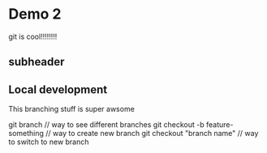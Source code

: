 # Demo 2

git is cool!!!!!!!!

## subheader

## Local development

This branching stuff is super awsome

git branch // way to see different branches
git checkout -b feature-something // way to create new branch
git checkout "branch name" // way to switch to new branch
